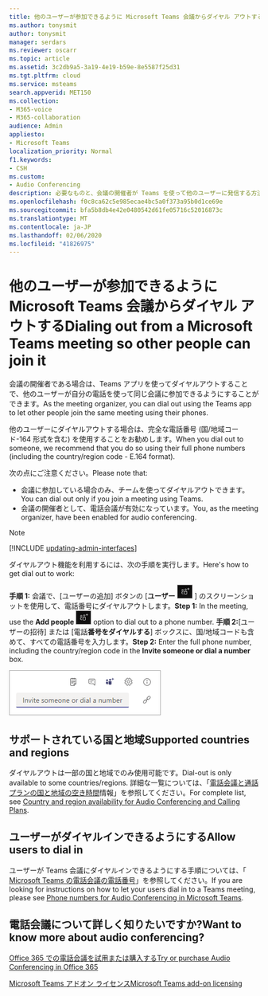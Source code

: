 ```yaml
---
title: 他のユーザーが参加できるように Microsoft Teams 会議からダイヤル アウトする
ms.author: tonysmit
author: tonysmit
manager: serdars
ms.reviewer: oscarr
ms.topic: article
ms.assetid: 3c2db9a5-3a19-4e19-b59e-8e5587f25d31
ms.tgt.pltfrm: cloud
ms.service: msteams
search.appverid: MET150
ms.collection:
- M365-voice
- M365-collaboration
audience: Admin
appliesto:
- Microsoft Teams
localization_priority: Normal
f1.keywords:
- CSH
ms.custom:
- Audio Conferencing
description: 必要なものと、会議の開催者が Teams を使って他のユーザーに発信する方法について説明します。
ms.openlocfilehash: f0c8ca62c5e985ecae4bc5a0f373a95b0d1ce69e
ms.sourcegitcommit: bfa5b8db4e42e0480542d61fe05716c52016873c
ms.translationtype: MT
ms.contentlocale: ja-JP
ms.lasthandoff: 02/06/2020
ms.locfileid: "41826975"
---
```

# <a name="dialing-out-from-a-microsoft-teams-meeting-so-other-people-can-join-it"></a><span data-ttu-id="86ae6-103">他のユーザーが参加できるように Microsoft Teams 会議からダイヤル アウトする</span><span class="sxs-lookup"><span data-stu-id="86ae6-103">Dialing out from a Microsoft Teams meeting so other people can join it</span></span>

<span data-ttu-id="86ae6-104">会議の開催者である場合は、Teams アプリを使ってダイヤルアウトすることで、他のユーザーが自分の電話を使って同じ会議に参加できるようにすることができます。</span><span class="sxs-lookup"><span data-stu-id="86ae6-104">As the meeting organizer, you can dial out using the Teams app to let other people join the same meeting using their phones.</span></span>

<span data-ttu-id="86ae6-105">他のユーザーにダイヤルアウトする場合は、完全な電話番号 (国/地域コード-164 形式を含む) を使用することをお勧めします。</span><span class="sxs-lookup"><span data-stu-id="86ae6-105">When you dial out to someone, we recommend that you do so using their full phone numbers (including the country/region code - E.164 format).</span></span>
  
  <span data-ttu-id="86ae6-106">次の点にご注意ください。</span><span class="sxs-lookup"><span data-stu-id="86ae6-106">Please note that:</span></span>

- <span data-ttu-id="86ae6-107">会議に参加している場合のみ、チームを使ってダイヤルアウトできます。</span><span class="sxs-lookup"><span data-stu-id="86ae6-107">You can dial out only if you join a meeting using Teams.</span></span>
- <span data-ttu-id="86ae6-108">会議の開催者として、電話会議が有効になっています。</span><span class="sxs-lookup"><span data-stu-id="86ae6-108">You, as the meeting organizer, have been enabled for audio conferencing.</span></span>

> [!NOTE]
> [!INCLUDE [updating-admin-interfaces](includes/updating-admin-interfaces.md)]

<span data-ttu-id="86ae6-109">ダイヤルアウト機能を利用するには、次の手順を実行します。</span><span class="sxs-lookup"><span data-stu-id="86ae6-109">Here's how to get dial out to work:</span></span>

 <span data-ttu-id="86ae6-110">**手順 1:** 会議で、[ユーザーの追加] ボタンの [**ユーザー** ![の追加](media/add-people-button.png) ] のスクリーンショットを使用して、電話番号にダイヤルアウトします。</span><span class="sxs-lookup"><span data-stu-id="86ae6-110">**Step 1:** In the meeting, use the **Add people** ![Screenshot of the Add people button](media/add-people-button.png) option to dial out to a phone number.</span></span>
 <span data-ttu-id="86ae6-111">**手順 2:**[ユーザーの招待] または [電話**番号をダイヤルする**] ボックスに、国/地域コードも含めて、すべての電話番号を入力します。</span><span class="sxs-lookup"><span data-stu-id="86ae6-111">**Step 2:** Enter the full phone number, including the country/region code in the **Invite someone or dial a number** box.</span></span>
  
![[ユーザーの招待] または [電話番号のダイヤル] ボックスのスクリーンショット](media/invite-someone-box.png)
    
## <a name="supported-countries-and-regions"></a><span data-ttu-id="86ae6-113">サポートされている国と地域</span><span class="sxs-lookup"><span data-stu-id="86ae6-113">Supported countries and regions</span></span>

<span data-ttu-id="86ae6-114">ダイヤルアウトは一部の国と地域でのみ使用可能です。</span><span class="sxs-lookup"><span data-stu-id="86ae6-114">Dial-out is only available to some countries/regions.</span></span> <span data-ttu-id="86ae6-115">詳細な一覧については、「[電話会議と通話プランの国と地域の空き時間](country-and-region-availability-for-audio-conferencing-and-calling-plans/country-and-region-availability-for-audio-conferencing-and-calling-plans.md)情報」を参照してください。</span><span class="sxs-lookup"><span data-stu-id="86ae6-115">For complete list, see [Country and region availability for Audio Conferencing and Calling Plans](country-and-region-availability-for-audio-conferencing-and-calling-plans/country-and-region-availability-for-audio-conferencing-and-calling-plans.md).</span></span>

## <a name="allow-users-to-dial-in"></a><span data-ttu-id="86ae6-116">ユーザーがダイヤルインできるようにする</span><span class="sxs-lookup"><span data-stu-id="86ae6-116">Allow users to dial in</span></span>

<span data-ttu-id="86ae6-117">ユーザーが Teams 会議にダイヤルインできるようにする手順については、「 [Microsoft Teams の電話会議の電話番号](phone-numbers-for-audio-conferencing-in-teams.md)」を参照してください。</span><span class="sxs-lookup"><span data-stu-id="86ae6-117">If you are looking for instructions on how to let your users dial in to a Teams meeting, please see [Phone numbers for Audio Conferencing in Microsoft Teams](phone-numbers-for-audio-conferencing-in-teams.md).</span></span>

## <a name="want-to-know-more-about-audio-conferencing"></a><span data-ttu-id="86ae6-118">電話会議について詳しく知りたいですか?</span><span class="sxs-lookup"><span data-stu-id="86ae6-118">Want to know more about audio conferencing?</span></span>

[<span data-ttu-id="86ae6-119">Office 365 での電話会議を試用または購入する</span><span class="sxs-lookup"><span data-stu-id="86ae6-119">Try or purchase Audio Conferencing in Office 365</span></span>](try-or-purchase-audio-conferencing-in-office-365-for-teams.md)
    
[<span data-ttu-id="86ae6-120">Microsoft Teams アドオン ライセンス</span><span class="sxs-lookup"><span data-stu-id="86ae6-120">Microsoft Teams add-on licensing</span></span>](teams-add-on-licensing/microsoft-teams-add-on-licensing.md)
